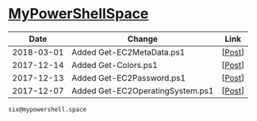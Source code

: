 # [MyPowerShellSpace](http://mypowershell.space/)

Date | Change | Link
--- | --- | ---
2018-03-01 | Added Get-EC2MetaData.ps1 | [[Post](http://mypowershell.space/index.php/2018/03/01/i-need-meta-data-all-of-it/)]
2017-12-14 | Added Get-Colors.ps1 | [[Post](http://mypowershell.space/index.php/2017/12/14/colors-magical-colors/)]
2017-12-13 | Added Get-EC2Password.ps1 | [[Post](http://mypowershell.space/index.php/2017/12/13/how-to-get-my-ec2-instance-password/)]
2017-12-07 | Added Get-EC2OperatingSystem.ps1 | [[Post](http://mypowershell.space/index.php/2017/12/07/get-os-of-the-instance-or-gods-forbid-sql-version/)]

    six@mypowershell.space